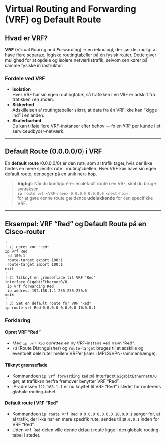 # Virtual Routing and Forwarding (VRF) og Default Route

## Hvad er VRF?

**VRF** (Virtual Routing and Forwarding) er en teknologi, der gør det muligt at have flere separate, logiske routingtabeller på én fysisk router. Dette giver mulighed for at opdele og isolere netværkstrafik, selvom den kører på samme fysiske infrastruktur.

### Fordele ved VRF

- **Isolation**  
  Hver VRF har sin egen routingtabel, så trafikken i én VRF er adskilt fra trafikken i en anden.
- **Sikkerhed**  
  Adskillelsen af routingtabeller sikrer, at data fra én VRF ikke kan “kigge ind” i en anden.
- **Skalerbarhed**  
  Du kan tilføje flere VRF-instanser efter behov — fx én VRF per kunde i et serviceudbyder-netværk.

---

## Default Route (0.0.0.0/0) i VRF

En **default route** (0.0.0.0/0) er den rute, som al trafik tager, hvis der ikke findes en mere specifik rute i routingtabellen. Hver VRF kan have sin egen default route, der peger på en unik next-hop.

> **Vigtigt**: Når du konfigurerer en default route i en VRF, skal du bruge syntaksen  
> `ip route vrf <VRF-navn> 0.0.0.0 0.0.0.0 <next-hop>`  
> for at gøre denne route gældende **udelukkende** for den specifikke VRF.

---

## Eksempel: VRF “Red” og Default Route på en Cisco-router

```plaintext
!
! 1) Opret VRF "Red"
ip vrf Red
 rd 100:1
 route-target export 100:1
 route-target import 100:1
exit
!
! 2) Tilknyt en grænseflade til VRF "Red"
interface GigabitEthernet0/0
 ip vrf forwarding Red
 ip address 192.168.1.1 255.255.255.0
exit
!
! 3) Sæt en default route for VRF "Red"
ip route vrf Red 0.0.0.0 0.0.0.0 10.0.0.1
```

### Forklaring

#### Opret VRF “Red”

- Med `ip vrf Red` oprettes en ny VRF-instans ved navn “Red”.
- `rd` (Route Distinguisher) og `route-target` bruges til at adskille og eventuelt dele ruter mellem VRF’er (især i MPLS/VPN-sammenhænge).

#### Tilknyt grænseflade

- Kommandoen `ip vrf forwarding Red` på interfacet `GigabitEthernet0/0` gør, at trafikken herfra fremover benytter VRF “Red”.
- IP-adressen `192.168.1.1` er nu knyttet til VRF “Red” i stedet for routerens globale routing-tabel.

#### Default route i VRF “Red”

- Kommandoen `ip route vrf Red 0.0.0.0 0.0.0.0 10.0.0.1` sørger for, at al trafik, der ikke har en mere specifik rute, sendes til `10.0.0.1` inden for VRF “Red”.
- Uden `vrf Red`-delen ville denne default route ligge i den globale routing-tabel i stedet.

